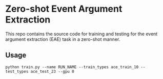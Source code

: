 # Zero-shot Event Argument Extraction
This repo contains the source code for training and testing for the event argument extraction (EAE) task in a zero-shot manner.

## Usage
`python train.py --name RUN_NAME --train_types ace_train_10 --test_types ace_test_23 --gpu 0`
